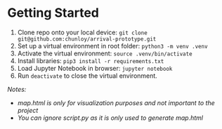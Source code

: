 # Getting Started

1. Clone repo onto your local device: `git clone git@github.com:chunloy/arrival-prototype.git`
2. Set up a virtual environment in root folder: `python3 -m venv .venv`
3. Activate the virtual environment: `source .venv/bin/activate`
4. Install libraries: `pip3 install -r requirements.txt`
5. Load Jupyter Notebook in browser: `jupyter notebook`
6. Run `deactivate` to close the virtual environment.

_Notes:_

- _map.html is only for visualization purposes and not important to the project_
- _You can ignore script.py as it is only used to generate map.html_
